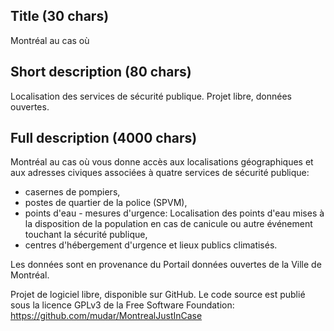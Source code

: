 ## Title (30 chars)

Montréal au cas où

## Short description (80 chars)

Localisation des services de sécurité publique. Projet libre, données ouvertes.

## Full description (4000 chars)

Montréal au cas où vous donne accès aux localisations géographiques et aux adresses civiques associées à quatre services de sécurité publique:
- casernes de pompiers,
- postes de quartier de la police (SPVM),
- points d'eau - mesures d'urgence: Localisation des points d'eau mises à la disposition de la population en cas de canicule ou autre événement touchant la sécurité publique,
- centres d'hébergement d'urgence et lieux publics climatisés.

Les données sont en provenance du Portail données ouvertes de la Ville de Montréal.

Projet de logiciel libre, disponible sur GitHub. Le code source est publié sous la licence GPLv3 de la Free Software Foundation: https://github.com/mudar/MontrealJustInCase
